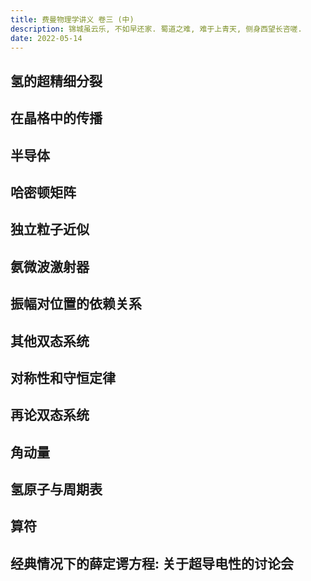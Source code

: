 ```yaml
---
title: 费曼物理学讲义 卷三 (中)
description: 锦城虽云乐, 不如早还家. 蜀道之难, 难于上青天, 侧身西望长咨嗟.
date: 2022-05-14
---
```


## 氢的超精细分裂

## 在晶格中的传播

## 半导体
## 哈密顿矩阵

## 独立粒子近似
## 氨微波激射器

## 振幅对位置的依赖关系
## 其他双态系统

## 对称性和守恒定律
## 再论双态系统

## 角动量

## 氢原子与周期表

## 算符

## 经典情况下的薛定谔方程: 关于超导电性的讨论会
